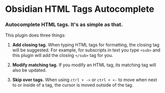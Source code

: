 # Obsidian HTML Tags Autocomplete

### Autocomplete HTML tags. It's as simple as that.

This plugin does three things:
 1. **Add closing tag.** When typing HTML tags for formatting, the closing tag will be suggested. For example, for subscripts in text you type `<sub>` and this plugin will add the closing `</sub>` tag for you.
 
 2. **Modify matching tag.** If you modify an HTML tag, its matching tag will also be updated.

 3. **Skip over tags.** When using `ctrl + ->` or `ctrl + <-` to move when next to or inside of a tag, the cursor is moved outside of the tag. 
